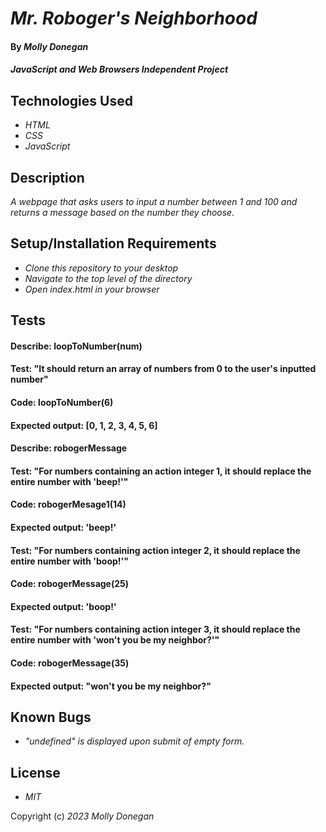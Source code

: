 # _Mr. Roboger's Neighborhood_

#### By _**Molly Donegan**_

#### _JavaScript and Web Browsers Independent Project_

## Technologies Used

* _HTML_
* _CSS_
* _JavaScript_

## Description

_A webpage that asks users to input a number between 1 and 100 and returns a message based on the number they choose._

## Setup/Installation Requirements

* _Clone this repository to your desktop_
* _Navigate to the top level of the directory_
* _Open index.html in your browser_

## Tests

#### Describe: loopToNumber(num) 

#### Test: "It should return an array of numbers from 0 to the user's inputted number"
#### Code: loopToNumber(6)
#### Expected output: [0, 1, 2, 3, 4, 5, 6]

#### Describe: robogerMessage

#### Test: "For numbers containing an action integer 1, it should replace the entire number with 'beep!'"
#### Code: robogerMesage1(14)
#### Expected output: 'beep!'

#### Test: "For numbers containing action integer 2, it should replace the entire number with 'boop!'"  
#### Code: robogerMessage(25)
#### Expected output: 'boop!'

#### Test: "For numbers containing action integer 3, it should replace the entire number with 'won't you be my neighbor?'"
#### Code: robogerMessage(35)
#### Expected output: "won't you be my neighbor?"

## Known Bugs

* _"undefined" is displayed upon submit of empty form._

## License

* _MIT_

Copyright (c) _2023_ _Molly Donegan_







